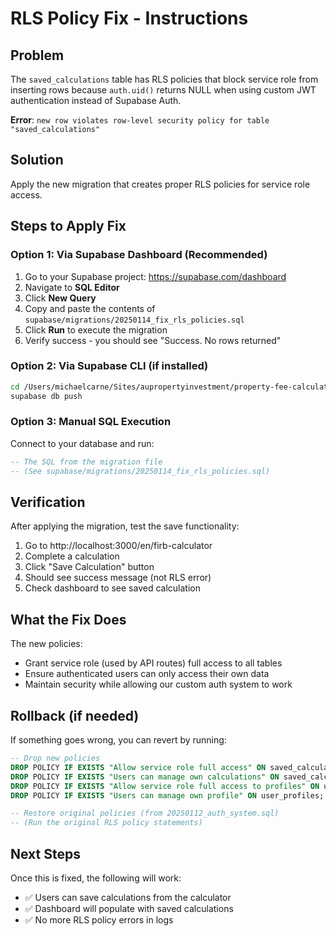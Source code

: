 # RLS Policy Fix - Instructions

## Problem

The `saved_calculations` table has RLS policies that block service role from inserting rows because `auth.uid()` returns NULL when using custom JWT authentication instead of Supabase Auth.

**Error**: `new row violates row-level security policy for table "saved_calculations"`

## Solution

Apply the new migration that creates proper RLS policies for service role access.

## Steps to Apply Fix

### Option 1: Via Supabase Dashboard (Recommended)

1. Go to your Supabase project: https://supabase.com/dashboard
2. Navigate to **SQL Editor**
3. Click **New Query**
4. Copy and paste the contents of `supabase/migrations/20250114_fix_rls_policies.sql`
5. Click **Run** to execute the migration
6. Verify success - you should see "Success. No rows returned"

### Option 2: Via Supabase CLI (if installed)

```bash
cd /Users/michaelcarne/Sites/aupropertyinvestment/property-fee-calculator
supabase db push
```

### Option 3: Manual SQL Execution

Connect to your database and run:

```sql
-- The SQL from the migration file
-- (See supabase/migrations/20250114_fix_rls_policies.sql)
```

## Verification

After applying the migration, test the save functionality:

1. Go to http://localhost:3000/en/firb-calculator
2. Complete a calculation
3. Click "Save Calculation" button
4. Should see success message (not RLS error)
5. Check dashboard to see saved calculation

## What the Fix Does

The new policies:
- Grant service role (used by API routes) full access to all tables
- Ensure authenticated users can only access their own data
- Maintain security while allowing our custom auth system to work

## Rollback (if needed)

If something goes wrong, you can revert by running:

```sql
-- Drop new policies
DROP POLICY IF EXISTS "Allow service role full access" ON saved_calculations;
DROP POLICY IF EXISTS "Users can manage own calculations" ON saved_calculations;
DROP POLICY IF EXISTS "Allow service role full access to profiles" ON user_profiles;
DROP POLICY IF EXISTS "Users can manage own profile" ON user_profiles;

-- Restore original policies (from 20250112_auth_system.sql)
-- (Run the original RLS policy statements)
```

## Next Steps

Once this is fixed, the following will work:
- ✅ Users can save calculations from the calculator
- ✅ Dashboard will populate with saved calculations
- ✅ No more RLS policy errors in logs




